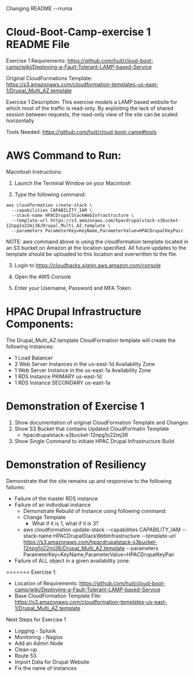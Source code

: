 Changing README --rruma

Cloud-Boot-Camp-exercise 1 README File
=========================
Exercise 1 Requirements: https://github.com/huit/cloud-boot-camp/wiki/Deploying-a-Fault-Tolerant-LAMP-based-Service

Original CloudFormations Template: https://s3.amazonaws.com/cloudformation-templates-us-east-1/Drupal_Multi_AZ.template

Exercise 1 Description: This exercise models a LAMP based website for which most of the traffic is read-only. By exploiting the lack of shared session between requests, the read-only view of the site can be scaled horizontally

Tools Needed: https://github.com/huit/cloud-boot-camp#tools

AWS Command to Run:
=========================

Macintosh Instructions:

1.  Launch the Terminal Window on your Macintosh

2.  Type the following command:

```
aws cloudformation create-stack \
  --capabilities CAPABILITY_IAM \
  --stack-name HPACDrupalStackWebInfrastructure \
  --template-url https://s3.amazonaws.com/hpacdrupalstack-s3bucket-12npg1o22mj36/Drupal_Multi_AZ.template \
  --parameters ParameterKey=KeyName,ParameterValue=HPACDrupalKeyPair
```
NOTE: aws command above is using the cloudformation template located in an S3 bucket on Amazon at the location specified.  All future updates to the template should be uploaded to this location and overwritten to the file.

3. Login to https://cloudhacks.signin.aws.amazon.com/console

4. Open the AWS Console

5. Enter your Username, Password and MFA Token.

HPAC Drupal Infrastructure Components:
=========================

The Drupal_Multi_AZ.template CloudFormation template will create the following instances:

   - 1 Load Balancer
   - 2 Web Server Instances in the us-east-1d Availability Zone
   - 1 Web Server Instance in the us-east-1a Availability Zone
   - 1 RDS Instance PRIMARY us-east-1d
   - 1 RDS Instance SECONDARY us-east-1a
   
Demonstration of Exercise 1
=========================

1. Show documentation of original CloudFormation Template and Changes
2. Show S3 Bucket that contains Updated CloudFormatin Template
   - hpacdrupalstack-s3bucket-12npg1o22mj36
3. Show Single Command to initiate HPAC Drupal Infrastructure Build

Demonstration of Resiliency
=========================

Demonstrate that the site remains up and responsive to the following failures:
 * Failure of the master RDS instance
 * Failure of an individual instance
   - Demonstrate Rebuild of Instance using following command:
   - Change Template 
      - What if it is 1, what if it is 3?
   - aws cloudformation update-stack --capabilities CAPABILITY_IAM --stack-name HPACDrupalStackWebInfrastructure --template-url https://s3.amazonaws.com/hpacdrupalstack-s3bucket-12npg1o22mj36/Drupal_Multi_AZ.template --parameters ParameterKey=KeyName,ParameterValue=HPACDrupalKeyPair
 * Failure of ALL object in a given availability zone.

=======
Exercise 1:

  - Location of Requirements:  https://github.com/huit/cloud-boot-camp/wiki/Deploying-a-Fault-Tolerant-LAMP-based-Service
  - Base CloudFormation Template File: https://s3.amazonaws.com/cloudformation-templates-us-east-1/Drupal_Multi_AZ.template

Next Steps for Exercise 1

- Logging - Splunk
- Monitoring - Nagios
- Add an Admin Node
- Clean-up
- Route 53
- Import Data for Drupal Website
- Fix the name of instances
